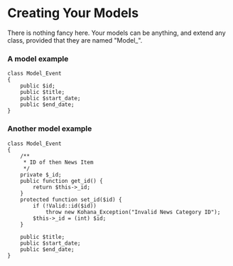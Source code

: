 # Creating Your Models

There is nothing fancy here. Your models can be anything, and extend any class, provided that they are named "Model_".

### A model example

    class Model_Event
    {
        public $id;
        public $title;
        public $start_date;
        public $end_date;
    }

### Another model example

    class Model_Event
    {
	    /**
	     * ID of then News Item
	     */
		private $_id;
		public function get_id() {
			return $this->_id;
		}
		protected function set_id($id) {
			if (!Valid::id($id))
				throw new Kohana_Exception("Invalid News Category ID");
			$this->_id = (int) $id;
		}

        public $title;
        public $start_date;
        public $end_date;
    }
